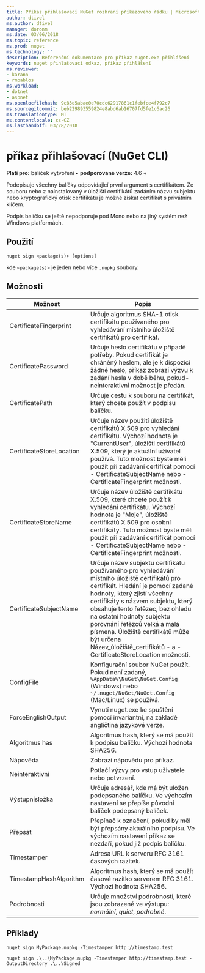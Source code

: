 ```yaml
---
title: Příkaz přihlašovací NuGet rozhraní příkazového řádku | Microsoft Docs
author: dtivel
ms.author: dtivel
manager: doronm
ms.date: 03/06/2018
ms.topic: reference
ms.prod: nuget
ms.technology: ''
description: Referenční dokumentace pro příkaz nuget.exe přihlášení
keywords: nuget přihlašovací odkaz, příkaz přihlášení
ms.reviewer:
- karann
- rmpablos
ms.workload:
- dotnet
- aspnet
ms.openlocfilehash: 9c83e5abae0e70cdc62917861c1febfce4f792c7
ms.sourcegitcommit: beb229893559824e8abd6ab16707fd5fe1c6ac26
ms.translationtype: MT
ms.contentlocale: cs-CZ
ms.lasthandoff: 03/28/2018
---
```

# <a name="sign-command-nuget-cli"></a>příkaz přihlašovací (NuGet CLI)

**Platí pro:** balíček vytvoření &bullet; **podporované verze:** 4.6 +

Podepisuje všechny balíčky odpovídající první argument s certifikátem. Ze souboru nebo z nainstalovaný v úložišti certifikátů zadáním názvu subjektu nebo kryptografický otisk certifikátu je možné získat certifikát s privátním klíčem.

Podpis balíčku se ještě nepodporuje pod Mono nebo na jiný systém než Windows platformách.

## <a name="usage"></a>Použití

```cli
nuget sign <package(s)> [options]
```

kde `<package(s)>` je jeden nebo více `.nupkg` soubory.

## <a name="options"></a>Možnosti

| Možnost | Popis |
| --- | --- |
| CertificateFingerprint | Určuje algoritmus SHA-1 otisk certifikátu používaného pro vyhledávání místního úložiště certifikátů pro certifikát. |
| CertificatePassword | Určuje heslo certifikátu v případě potřeby. Pokud certifikát je chráněný heslem, ale je k dispozici žádné heslo, příkaz zobrazí výzvu k zadání hesla v době běhu, pokud-neinteraktivní možnost je předán. |
| CertificatePath | Určuje cestu k souboru na certifikát, který chcete použít v podpisu balíčku. |
| CertificateStoreLocation | Určuje název použití úložiště certifikátů X.509 pro vyhledání certifikátu. Výchozí hodnota je "CurrentUser", úložišti certifikátů X.509, který je aktuální uživatel používá. Tuto možnost byste měli použít při zadávání certifikát pomocí - CertificateSubjectName nebo - CertificateFingerprint možnosti. |
| CertificateStoreName | Určuje název úložiště certifikátu X.509, které chcete použít k vyhledání certifikátu. Výchozí hodnota je "Moje", úložiště certifikátů X.509 pro osobní certifikáty. Tuto možnost byste měli použít při zadávání certifikát pomocí - CertificateSubjectName nebo - CertificateFingerprint možnosti. |
| CertificateSubjectName | Určuje název subjektu certifikátu používaného pro vyhledávání místního úložiště certifikátů pro certifikát.  Hledání je pomocí zadané hodnoty, který zjistí všechny certifikáty s názvem subjektu, který obsahuje tento řetězec, bez ohledu na ostatní hodnoty subjektu porovnání řetězců velká a malá písmena.  Úložiště certifikátů může být určena Název_úložiště_certifikátů - a - CertificateStoreLocation možnosti. |
| ConfigFile | Konfigurační soubor NuGet použít. Pokud není zadaný, `%AppData%\NuGet\NuGet.Config` (Windows) nebo `~/.nuget/NuGet/NuGet.Config` (Mac/Linux) se používá.|
| ForceEnglishOutput | Vynutí nuget.exe ke spuštění pomocí invariantní, na základě angličtina jazykové verze. |
| Algoritmus has | Algoritmus hash, který se má použít k podpisu balíčku. Výchozí hodnota SHA256. |
| Nápověda | Zobrazí nápovědu pro příkaz. |
| Neinteraktivní | Potlačí výzvy pro vstup uživatele nebo potvrzení. |
| Výstupnísložka | Určuje adresář, kde má být uložen podepsaného balíčku. Ve výchozím nastavení se přepíše původní balíček podepsaný balíček. |
| Přepsat | Přepínač k označení, pokud by měl být přepsány aktuálního podpisu. Ve výchozím nastavení příkaz se nezdaří, pokud již podpis balíčku. |
| Timestamper | Adresa URL k serveru RFC 3161 časových razítek. |
| TimestampHashAlgorithm | Algoritmus hash, který se má použít časové razítko serverem RFC 3161. Výchozí hodnota SHA256. |
| Podrobnosti | Určuje množství podrobností, které jsou zobrazené ve výstupu: *normální*, *quiet*, *podrobné*. |

## <a name="examples"></a>Příklady

```cli
nuget sign MyPackage.nupkg -Timestamper http://timestamp.test

nuget sign .\..\MyPackage.nupkg -Timestamper http://timestamp.test -OutputDirectory .\..\Signed
```